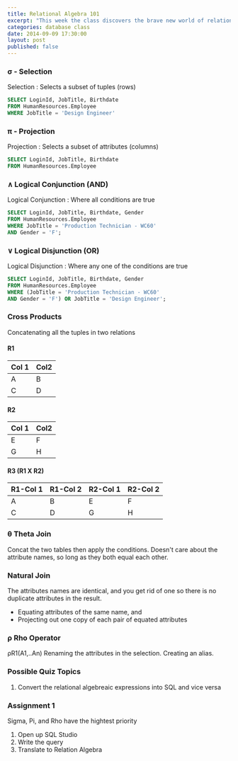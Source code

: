 ```yaml
---
title: Relational Algebra 101
excerpt: "This week the class discovers the brave new world of relational algebra.  We learn about selection, projection, logical conjunctions (AND), logical disjuntions (OR) and more."
categories: database class
date: 2014-09-09 17:30:00
layout: post
published: false
---
```


### σ - Selection
Selection
: Selects a subset of tuples (rows)

```sql
SELECT LoginId, JobTitle, Birthdate
FROM HumanResources.Employee
WHERE JobTitle = 'Design Engineer'
```

### π - Projection
Projection
: Selects a subset of attributes (columns)

```sql
SELECT LoginId, JobTitle, Birthdate
FROM HumanResources.Employee
```

### ∧ Logical Conjunction (AND)
Logical Conjunction
: Where all conditions are true

```sql
SELECT LoginId, JobTitle, Birthdate, Gender
FROM HumanResources.Employee
WHERE JobTitle = 'Production Technician - WC60'
AND Gender = 'F';
```


### ∨ Logical Disjunction (OR)
Logical Disjunction
: Where any one of the conditions are true

```sql
SELECT LoginId, JobTitle, Birthdate, Gender
FROM HumanResources.Employee
WHERE (JobTitle = 'Production Technician - WC60'
AND Gender = 'F') OR JobTitle = 'Design Engineer';
```

### Cross Products
Concatenating all the tuples in two relations

#### R1
Col 1 | Col2
------|------
A | B
C | D

#### R2
Col 1 | Col2
------|------
E | F
G | H

#### R3 (R1 X R2)
R1-Col 1 | R1-Col 2 | R2-Col 1 | R2-Col 2
--|---|---|---
A | B | E | F
C | D | G | H


### θ Theta Join
Concat the two tables then apply the conditions.  Doesn't care about the attribute names, so long as they both equal each other.

### Natural Join

The attributes names are identical, and you get rid of one so there is no duplicate attributes in the result.


* Equating attributes of the same name, and
* Projecting out one copy of each pair of equated attributes

### ρ Rho Operator
ρR1(A1,..An)
Renaming the attributes in the selection.  Creating an alias.

### Possible Quiz Topics
1. Convert the relational algebreaic expressions into SQL and vice versa

### Assignment 1

Sigma, Pi, and Rho have the hightest priority

1. Open up SQL Studio
2. Write the query
3. Translate to Relation Algebra